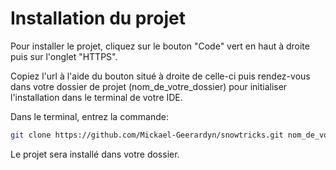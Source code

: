 # Installation du projet

Pour installer le projet, cliquez sur le bouton "Code" vert en haut à droite puis sur l'onglet "HTTPS".

Copiez l'url à l'aide du bouton situé à droite de celle-ci puis rendez-vous dans votre dossier de projet (nom_de_votre_dossier) pour initialiser l'installation dans le terminal de votre IDE.

Dans le terminal, entrez la commande: 
```bash
git clone https://github.com/Mickael-Geerardyn/snowtricks.git nom_de_votre_dossier
```

Le projet sera installé dans votre dossier.
